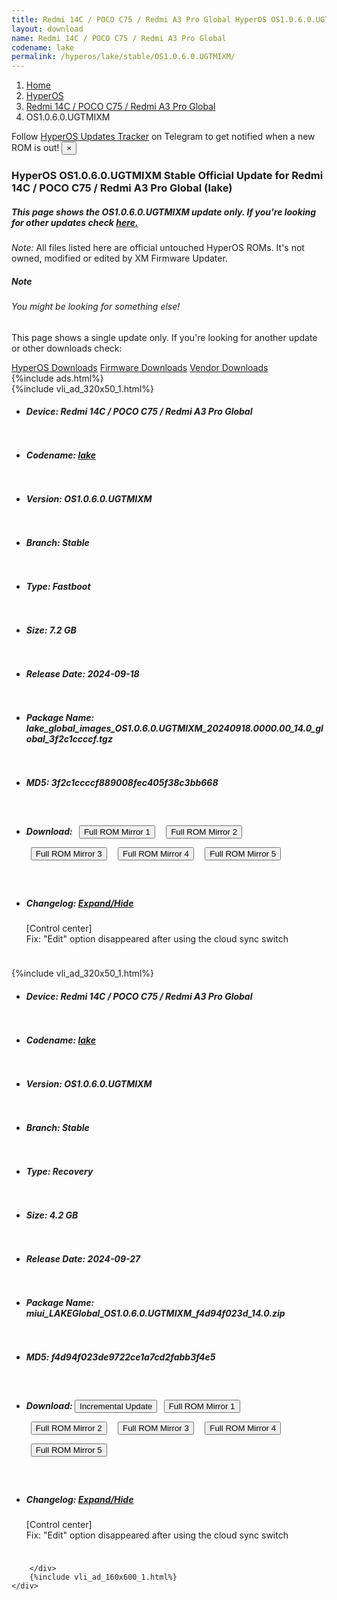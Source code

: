 ```yaml
---
title: Redmi 14C / POCO C75 / Redmi A3 Pro Global HyperOS OS1.0.6.0.UGTMIXM Update
layout: download
name: Redmi 14C / POCO C75 / Redmi A3 Pro Global
codename: lake
permalink: /hyperos/lake/stable/OS1.0.6.0.UGTMIXM/
---
```

<nav aria-label="breadcrumb">
    <ol class="breadcrumb">
        <li class="breadcrumb-item"><a href="/">Home</a></li>
        <li class="breadcrumb-item"><a href="/hyperos/">HyperOS</a></li>
        <li class="breadcrumb-item"><a href="/hyperos/lake/">Redmi 14C / POCO C75 / Redmi A3 Pro Global</a></li>
        <li class="breadcrumb-item active" aria-current="page">OS1.0.6.0.UGTMIXM</li>
    </ol>
</nav>
<div class="alert alert-primary alert-dismissible fade show" role="alert">
    Follow <a href="https://t.me/MIUIUpdatesTracker" class="alert-link">HyperOS Updates Tracker</a> on Telegram to get
    notified when a new ROM is out!
    <button type="button" class="close" data-dismiss="alert" aria-label="Close">
        <span aria-hidden="true">&times;</span>
    </button>
</div>
<div class="col-12 mx-auto">
    <h3 class="title bg-light p-2 rounded">HyperOS OS1.0.6.0.UGTMIXM Stable Official Update for Redmi 14C / POCO C75 / Redmi A3 Pro Global (lake)</h3>
    <h5>This page shows the OS1.0.6.0.UGTMIXM update only. If you're looking for other updates check
        <a href="/hyperos/lake/">here.</a></h5>
    <p><i>Note: </i>All files listed here are official untouched HyperOS ROMs.
        It's not owned, modified or edited by XM Firmware Updater.</p>
    <div class="card">
        <div class="card-body">
            <h5 class="card-title">Note</h5>
            <h6 class="card-subtitle mb-2 text-muted">You might be looking for something else!</h6>
            <p class="card-text">This page shows a single update only.
                If you're looking for another update or other downloads check:</p>
            <a href="/hyperos/" class="card-link">HyperOS Downloads</a>
            <a href="/firmware/" class="card-link">Firmware Downloads</a>
            <a href="/vendor/" class="card-link">Vendor Downloads</a>
        </div>
    </div>
    {%include ads.html%}
    <div class="row justify-content-center">
        <div class="col-10" id="downloads">
                    <div class="card card-body">
            {%include vli_ad_320x50_1.html%}
            <ul class="list-unstyled">
                <li style="padding-bottom: 10px;">
                    <h5><b>Device: </b>Redmi 14C / POCO C75 / Redmi A3 Pro Global</h5>
                </li>
                <li style="padding-bottom: 10px;">
                    <h5><b>Codename: </b> <a href="/hyperos/lake/" target="_blank">lake</a> </h5>
                </li>
                <li style="padding-bottom: 10px;">
                    <h5><b>Version: </b>OS1.0.6.0.UGTMIXM</h5>
                </li>
                <li style="padding-bottom: 10px;">
                    <h5><b>Branch: </b>Stable</h5>
                </li>
                <li style="padding-bottom: 10px;">
                    <h5><b>Type: </b>Fastboot</h5>
                </li>
                <li style="padding-bottom: 10px;">
                    <h5><b>Size: </b>7.2 GB</h5>
                </li>
                <li style="padding-bottom: 10px;">
                    <h5><b>Release Date: </b>2024-09-18</h5>
                </li>
                <li style="padding-bottom: 10px;">
                    <h5><b>Package Name: </b><span id="filename" class="text-dark">lake_global_images_OS1.0.6.0.UGTMIXM_20240918.0000.00_14.0_global_3f2c1ccccf.tgz</span></h5>
                </li>
                <li style="padding-bottom: 10px;">
                    <h5><b>MD5: </b><span id="md5" class="text-muted">3f2c1ccccf889008fec405f38c3bb668</span></h5>
                </li>
                <li style="padding-bottom: 10px;">
                    <h5><b>Download: </b> <button type="button" id="download" class="btn btn-primary" style="margin: 7px;" onclick="window.open('https://cdnorg.d.miui.com/OS1.0.6.0.UGTMIXM/lake_global_images_OS1.0.6.0.UGTMIXM_20240918.0000.00_14.0_global_3f2c1ccccf.tgz', '_blank');"><i class="fa fa-download"></i> Full ROM Mirror 1</button> <button type="button" id="download" class="btn btn-primary" style="margin: 7px;" onclick="window.open('https://bkt-sgp-miui-ota-update-alisgp.oss-ap-southeast-1.aliyuncs.com/OS1.0.6.0.UGTMIXM/lake_global_images_OS1.0.6.0.UGTMIXM_20240918.0000.00_14.0_global_3f2c1ccccf.tgz', '_blank');"><i class="fa fa-download"></i> Full ROM Mirror 2</button> <button type="button" id="download" class="btn btn-primary" style="margin: 7px;" onclick="window.open('https://bn.d.miui.com/OS1.0.6.0.UGTMIXM/lake_global_images_OS1.0.6.0.UGTMIXM_20240918.0000.00_14.0_global_3f2c1ccccf.tgz', '_blank');"><i class="fa fa-download"></i> Full ROM Mirror 3</button> <button type="button" id="download" class="btn btn-primary" style="margin: 7px;" onclick="window.open('https://bigota.d.miui.com/OS1.0.6.0.UGTMIXM/lake_global_images_OS1.0.6.0.UGTMIXM_20240918.0000.00_14.0_global_3f2c1ccccf.tgz', '_blank');"><i class="fa fa-download"></i> Full ROM Mirror 4</button> <button type="button" id="download" class="btn btn-primary" style="margin: 7px;" onclick="window.open('https://hugeota.d.miui.com/OS1.0.6.0.UGTMIXM/lake_global_images_OS1.0.6.0.UGTMIXM_20240918.0000.00_14.0_global_3f2c1ccccf.tgz', '_blank');"><i class="fa fa-download"></i> Full ROM Mirror 5</button></h5>
                </li>
                <li style="padding-bottom: 10px;">
                    <h5><b>Changelog: </b><a href="#lake_1_changelog" data-toggle="collapse" role="button"
                            aria-expanded="false" aria-controls="lake_1_changelog"> <i class="fa fa-arrow-down"
                                aria-hidden="true"></i> Expand/Hide</a></h5>
                    <div class="collapse" id="lake_1_changelog">
                        <p id="changelog_text">[Control center]<br>Fix: "Edit" option disappeared after using the cloud sync switch</p>
                    </div>
                </li>
            </ul>
        </div>
        <div class="card card-body">
            {%include vli_ad_320x50_1.html%}
            <ul class="list-unstyled">
                <li style="padding-bottom: 10px;">
                    <h5><b>Device: </b>Redmi 14C / POCO C75 / Redmi A3 Pro Global</h5>
                </li>
                <li style="padding-bottom: 10px;">
                    <h5><b>Codename: </b> <a href="/hyperos/lake/" target="_blank">lake</a> </h5>
                </li>
                <li style="padding-bottom: 10px;">
                    <h5><b>Version: </b>OS1.0.6.0.UGTMIXM</h5>
                </li>
                <li style="padding-bottom: 10px;">
                    <h5><b>Branch: </b>Stable</h5>
                </li>
                <li style="padding-bottom: 10px;">
                    <h5><b>Type: </b>Recovery</h5>
                </li>
                <li style="padding-bottom: 10px;">
                    <h5><b>Size: </b>4.2 GB</h5>
                </li>
                <li style="padding-bottom: 10px;">
                    <h5><b>Release Date: </b>2024-09-27</h5>
                </li>
                <li style="padding-bottom: 10px;">
                    <h5><b>Package Name: </b><span id="filename" class="text-dark">miui_LAKEGlobal_OS1.0.6.0.UGTMIXM_f4d94f023d_14.0.zip</span></h5>
                </li>
                <li style="padding-bottom: 10px;">
                    <h5><b>MD5: </b><span id="md5" class="text-muted">f4d94f023de9722ce1a7cd2fabb3f4e5</span></h5>
                </li>
                <li style="padding-bottom: 10px;">
                    <h5><b>Download: </b><button type="button" id="incremental_download" class="btn btn-warning" onclick="window.open('https://bigota.d.miui.com/OS1.0.6.0.UGTMIXM/miui-blockota-lake_global-OS1.0.5.0.UGTMIXM-OS1.0.6.0.UGTMIXM-6989ff00a7-14.0.zip', '_blank');"><i class="fa fa-download"></i> Incremental Update</button> <button type="button" id="download" class="btn btn-primary" style="margin: 7px;" onclick="window.open('https://cdnorg.d.miui.com/OS1.0.6.0.UGTMIXM/miui_LAKEGlobal_OS1.0.6.0.UGTMIXM_f4d94f023d_14.0.zip', '_blank');"><i class="fa fa-download"></i> Full ROM Mirror 1</button> <button type="button" id="download" class="btn btn-primary" style="margin: 7px;" onclick="window.open('https://bkt-sgp-miui-ota-update-alisgp.oss-ap-southeast-1.aliyuncs.com/OS1.0.6.0.UGTMIXM/miui_LAKEGlobal_OS1.0.6.0.UGTMIXM_f4d94f023d_14.0.zip', '_blank');"><i class="fa fa-download"></i> Full ROM Mirror 2</button> <button type="button" id="download" class="btn btn-primary" style="margin: 7px;" onclick="window.open('https://bn.d.miui.com/OS1.0.6.0.UGTMIXM/miui_LAKEGlobal_OS1.0.6.0.UGTMIXM_f4d94f023d_14.0.zip', '_blank');"><i class="fa fa-download"></i> Full ROM Mirror 3</button> <button type="button" id="download" class="btn btn-primary" style="margin: 7px;" onclick="window.open('https://bigota.d.miui.com/OS1.0.6.0.UGTMIXM/miui_LAKEGlobal_OS1.0.6.0.UGTMIXM_f4d94f023d_14.0.zip', '_blank');"><i class="fa fa-download"></i> Full ROM Mirror 4</button> <button type="button" id="download" class="btn btn-primary" style="margin: 7px;" onclick="window.open('https://hugeota.d.miui.com/OS1.0.6.0.UGTMIXM/miui_LAKEGlobal_OS1.0.6.0.UGTMIXM_f4d94f023d_14.0.zip', '_blank');"><i class="fa fa-download"></i> Full ROM Mirror 5</button></h5>
                </li>
                <li style="padding-bottom: 10px;">
                    <h5><b>Changelog: </b><a href="#lake_2_changelog" data-toggle="collapse" role="button"
                            aria-expanded="false" aria-controls="lake_2_changelog"> <i class="fa fa-arrow-down"
                                aria-hidden="true"></i> Expand/Hide</a></h5>
                    <div class="collapse" id="lake_2_changelog">
                        <p id="changelog_text">[Control center]<br>Fix: "Edit" option disappeared after using the cloud sync switch</p>
                    </div>
                </li>
            </ul>
        </div>

        </div>
        {%include vli_ad_160x600_1.html%}
    </div>
</div>
